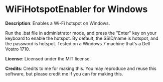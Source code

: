 # WiFiHotspotEnabler for Windows

**Description**: Enables a Wi-Fi hotspot on Windows.

Run the .bat file in administrator mode, and press the "Enter" key on your keyboard to enable the hotspot. By default, the SSID/name is hotspot, and the password is hotspot. Tested on a Windows 7 machine that's a Dell Vostro 1710.

**License**: Licensed under the MIT license.

**Credits**: Credits to me for making this. You may reproduce and reuse this software, but please credit me if you can for making this.
